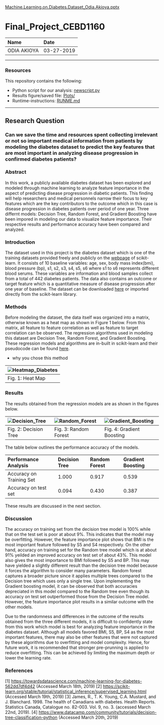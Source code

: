 [Machine.Learning.on.Diabetes.Dataset_Odia.Akioya.pptx](https://github.com/odia101/CEBD_1160_PROJECT/files/2999465/Machine.Learning.on.Diabetes.Dataset_Odia.Akioya.pptx)


# Final_Project_CEBD1160

| Name | Date |
|:-------|:---------------|
|ODIA AKIOYA | 03-27-2019|

-----

### Resources
This repository contains the following:

- Python script for our analysis: [newscript.py](https://github.com/odia101/CEBD_1160_PROJECT/blob/master/newscript.py)
- Results figure/saved file: [Plots/](https://github.com/odia101/CEBD_1160_PROJECT/tree/master/Plots)
- Runtime-instructions: [RUNME.md](https://github.com/odia101/CEBD_1160_PROJECT/blob/master/RUNME.md)

-----

## Research Question

### Can we save the time and resources spent collecting irrelevant or not so important medical information from patients by modeling the diabetes dataset to predict the key features that are most important in analyzing disease progression in confirmed diabetes patients?

### Abstract

In this work, a publicly available diabetes dataset has been explored and modeled through machine learning to analyze feature importance in the aspect of predicting disease progression in diabetic patients. This finding will help researchers and medical personnels narrow their focus to key features which are the key contributors to the outcome which in this case is disease progression in diabetes patients over period of one year. Three differnt models: Decision Tree, Random Forest, and Gradient Boosting have been impored in modeling our data to visualize feature importance. Their respective results and performance accuracy have been compared and analyzed.   

### Introduction

The dataset used in this project is the diabetes dataset which is one of the training datasets provided freely and publicly on the [webpage](https://scikit-learn.org/stable/datasets/index.html#toy-datasets) of scikit-learn. It consists of 10 baseline variables: age, sex, body mass index(bmi), blood pressure (bp), s1, s2, s3, s4, s5, s6 where s1 to s6 represents different blood serums. These variables are information and blood samples collect from a total of 442 diabetes patients. The data also contains an outcome or target feature which is a quantitative measure of disease progression after one year of baseline. The dataset can be downloaded [here](https://www4.stat.ncsu.edu/~boos/var.select/diabetes.html) or imported directly from the scikit-learn library.  

### Methods

Before modeling the dataset, the data itself was organized into a matrix, otherwise known as a heat map as shown in Figure 1 below. From this matrix, all feature to feature correlation as well as feature to target correlation can be observed. The regression algorithms used in modeling this dataset are Decision Tree, Random Forest, and Gradient Boosting. These regression models and algorithms are in-built in scikit-learn and their pseudocode can be found [here](http://scipy-lectures.org/packages/scikit-learn/index.html#introduction-problem-settings). 

- why you chose this method

| ![Heatmap_Diabetes](https://user-images.githubusercontent.com/47048059/55043879-843f0e80-500e-11e9-8d1f-113b3e63b1bc.png) | 
|:-------|
|Fig. 1: Heat Map | 

### Results

The results obtained from the regression models are as shown in the figures below.

| ![Decision_Tree](https://user-images.githubusercontent.com/47048059/55043471-d2eba900-500c-11e9-9f01-03627c8d3393.png) | ![Random_Forest](https://user-images.githubusercontent.com/47048059/55043474-d848f380-500c-11e9-892a-143fff7696ba.png) | ![Gradient_Boosting](https://user-images.githubusercontent.com/47048059/55043478-de3ed480-500c-11e9-95ea-6e4a1e039c61.png) |
|:-------|:---------------|:---------------|
| Fig. 2: Decision Tree | Fig. 3: Random Forest | Fig. 4: Gradient Boosting |

The table below outlines the performance accuracy of the models.

| Performance Analysis | Decision Tree | Random Forest | Gradient Boosting |
|:-------|:---------------|:---------------|:---------------|
|Accuracy on Training Set | 1.000| 0.917| 0.539|
|Accuracy on test set | 0.094| 0.430|0.387|

These results are discussed in the next section.

### Discussion

The accuracy on training set from the decision tree model is 100% while that on the test set is poor at about 9%. This indicates that the model may be overfitting. However, the feature importance plot shows that BMI is the most important feature followed by S5 and S4 respectively. On the other hand, accuracy on training set for the Random tree model which is at about 91% yeilded an improved accuracy on test set of about 43%. This model also gives the most importance to BMI followed by S5 and BP. This may have yielded a slightly different result than the decision tree model because it forces the algorithm to consider many parameters. Random forest captures a  broader picture since it applies multiple trees compared to the Decision tree which uses only a single tree. Upon implementing the Gradient boosting model, it can be observed that both accuracies depreciated in this model compared to the Random tree even though its accuracy on test set outperformed those from the Decision Tree model. However, the feature importance plot results in a similar outcome with the other models.  

Due to the randomness and differences in the outcome of the results obtained from the three different models, it is difficult to confidently state from this work which model is best for analyzing feature importance in the diabetes dataset. Although all models favored BMI, S5, BP, S4 as the most important features, there may also be other features that were not captured by these algorithms due to overfitting and model complexity. Hence, for future work, it is recommended that stronger pre-prunning is applied to reduce overfitting. This can be achieved by limiting the maximum depth or lower the learning rate.

### References

[1] https://towardsdatascience.com/machine-learning-for-diabetes-562dd7df4d42 (Accessed March 18th, 2019)
[2] https://scikit-learn.org/stable/tutorial/statistical_inference/supervised_learning.html (Accessed March 19th, 2019)
[3] James, R., T. K. Young, C.A. Mustard, and J. Blanchard. 1998. The health of Canadians with diabetes. Health Reports. Statistics Canada, Catalogue no. 82-003. Vol. 9, no. 3. (accessed March 22nd, 2019).
[4] https://www.datacamp.com/community/tutorials/decision-tree-classification-python (Accessed March 20th, 2019)

